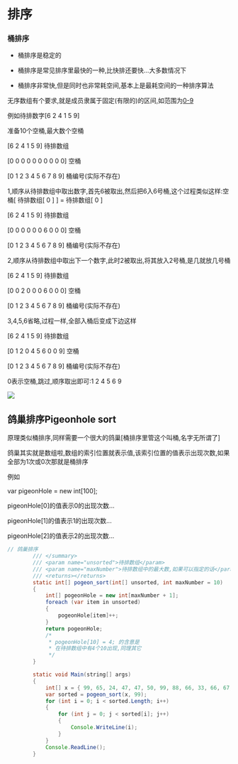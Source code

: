 # 排序

### 桶排序

- 桶排序是稳定的
  
- 桶排序是常见排序里最快的一种,比快排还要快…大多数情况下
  
- 桶排序非常快,但是同时也非常耗空间,基本上是最耗空间的一种排序算法

无序数组有个要求,就是成员隶属于固定(有限的)的区间,如范围为[0-9](考试分数为1-100等)

例如待排数字[6 2 4 1 5 9]

准备10个空桶,最大数个空桶

[6 2 4 1 5 9]           待排数组

[0 0 0 0 0 0 0 0 0 0]   空桶

[0 1 2 3 4 5 6 7 8 9]   桶编号(实际不存在)

 

1,顺序从待排数组中取出数字,首先6被取出,然后把6入6号桶,这个过程类似这样:空桶[ 待排数组[ 0 ] ] = 待排数组[ 0 ]

[6 2 4 1 5 9]           待排数组

[0 0 0 0 0 0 6 0 0 0]   空桶

[0 1 2 3 4 5 6 7 8 9]   桶编号(实际不存在)

 

2,顺序从待排数组中取出下一个数字,此时2被取出,将其放入2号桶,是几就放几号桶

[6 2 4 1 5 9]           待排数组

[0 0 2 0 0 0 6 0 0 0]   空桶

[0 1 2 3 4 5 6 7 8 9]   桶编号(实际不存在)

 

3,4,5,6省略,过程一样,全部入桶后变成下边这样

[6 2 4 1 5 9]           待排数组

[0 1 2 0 4 5 6 0 0 9]   空桶

[0 1 2 3 4 5 6 7 8 9]   桶编号(实际不存在)

 

0表示空桶,跳过,顺序取出即可:1 2 4 5 6 9

![](http://images.cnblogs.com/cnblogs_com/kkun/201111/201111251834157521.png)

## 鸽巢排序Pigeonhole sort


原理类似桶排序,同样需要一个很大的鸽巢[桶排序里管这个叫桶,名字无所谓了]

鸽巢其实就是数组啦,数组的索引位置就表示值,该索引位置的值表示出现次数,如果全部为1次或0次那就是桶排序

例如

var pigeonHole = new int[100];

pigeonHole[0]的值表示0的出现次数...

pigeonHole[1]的值表示1的出现次数...

pigeonHole[2]的值表示2的出现次数...
```java
// 鸽巢排序
        /// </summary>
        /// <param name="unsorted">待排数组</param>
        /// <param name="maxNumber">待排数组中的最大数,如果可以指定的话</param>
        /// <returns></returns>
        static int[] pogeon_sort(int[] unsorted, int maxNumber = 10)
        {
            int[] pogeonHole = new int[maxNumber + 1];
            foreach (var item in unsorted)
            {
                pogeonHole[item]++;
            }
            return pogeonHole;
            /*
             * pogeonHole[10] = 4; 的含意是
             * 在待排数组中有4个10出现,同理其它
             */
        }

        static void Main(string[] args)
        {
            int[] x = { 99, 65, 24, 47, 47, 50, 99, 88, 66, 33, 66, 67, 31, 18, 24 };
            var sorted = pogeon_sort(x, 99);
            for (int i = 0; i < sorted.Length; i++)
            {
                for (int j = 0; j < sorted[i]; j++)
                {
                    Console.WriteLine(i);
                }
            }
            Console.ReadLine();
        }
```
